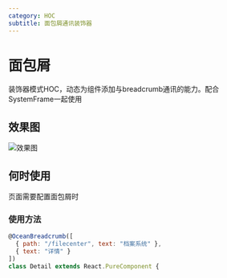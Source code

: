 ```yaml
---
category: HOC
subtitle: 面包屑通讯装饰器
---
```


# 面包屑
装饰器模式HOC，动态为组件添加与breadcrumb通讯的能力。配合SystemFrame一起使用

## 效果图
![效果图](https://storage.bkjk.com/storage/file/5a2532c2638366022aa719f7c4c53f7b.png)

## 何时使用
页面需要配置面包屑时

### 使用方法

```javascript
@OceanBreadcrumb([
  { path: "/filecenter", text: "档案系统" },
  { text: "详情" }
])
class Detail extends React.PureComponent {
```